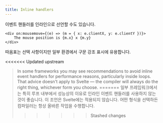 ```yaml
---
title: Inline handlers
---
```


이벤트 핸들러를 인라인으로 선언할 수도 있습니다.

```svelte
<div on:mousemove={(e) => (m = { x: e.clientX, y: e.clientY })}>
	The mouse position is {m.x} x {m.y}
</div>
```

따옴표는 선택 사항이지만 일부 환경에서 구문 강조 표시에 유용합니다.

<<<<<<< Updated upstream
> In some frameworks you may see recommendations to avoid inline event handlers for performance reasons, particularly inside loops. That advice doesn't apply to Svelte — the compiler will always do the right thing, whichever form you choose.
=======
> 일부 프레임워크에서는 특히 루프 내부에서 성능상의 이유로 인라인 이벤트 핸들러를 사용하지 않는 것이 좋습니다. 이 조언은 Svelte에는 적용되지 않습니다. 어떤 형식을 선택하든 컴파일러는 항상 올바른 작업을 수행합니다.
>>>>>>> Stashed changes
